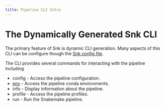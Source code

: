 ```yaml
---
title: Pipeline CLI Intro
---
```


# The Dynamically Generated Snk CLI

The primary feature of Snk is dynamic CLI generation. Many aspects of this CLI can be configure though the [Snk config file](/snk_config_file/). 

The CLI provides several commands for interacting with the pipeline including 

- config - Access the pipeline configuration.
- [env](/CLI/env/) - Access the pipeline conda environments.
- info - Display information about the pipeline.
- profile - Access the pipeline profiles.
- run - Run the Snakemake pipeline.